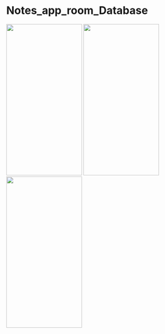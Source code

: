 # Notes_app_room_Database


<img src="https://user-images.githubusercontent.com/91980956/147358915-f5a257e9-2c72-46a9-92b9-d7c843920b35.jpg" width="200" height="400" />
<img src="https://user-images.githubusercontent.com/91980956/147489747-6a51db0f-1b36-4808-b8b5-e4134bc15fc6.jpg" width="200" height="400" />
<img src="https://user-images.githubusercontent.com/91980956/147660616-cb1bddd8-22ca-4ae0-b8e0-c2fade15d7fc.jpg" width="200" height="400" />






